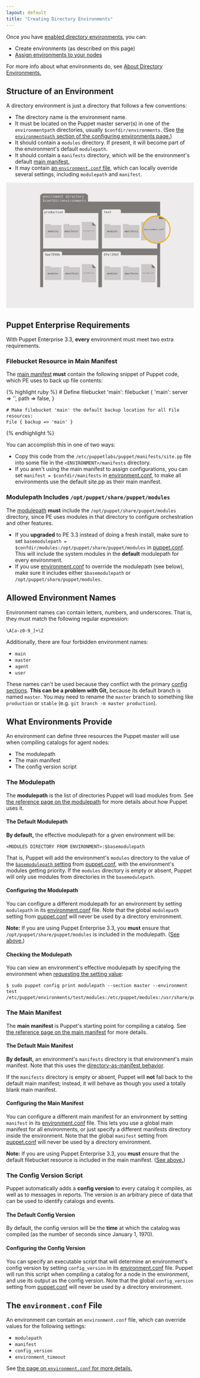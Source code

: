 ```yaml
---
layout: default
title: "Creating Directory Environments"
---
```


[manifest_dir_dir]: ./dirs_manifest.html#directory-behavior-vs-single-file
[config_print]: ./config_print.html
[env_conf_path]: ./environments_configuring.html#environmentpath
[enable_dirs]: ./environments_configuring.html
[assign]: ./environments_assigning.html
[about]: ./environments.html
[manifest_dir]: ./dirs_manifest.html
[environment.conf]: ./config_file_environment.html
[modulepath]: ./dirs_modulepath.html
[puppet.conf]: ./config_file_main.html
[basemodulepath]: /references/3.7.latest/configuration.html#basemodulepath

Once you have [enabled directory environments][enable_dirs], you can:

* Create environments (as described on this page)
* [Assign environments to your nodes][assign]

For more info about what environments do, see [About Directory Environments.][about]


Structure of an Environment
-----

A directory environment is just a directory that follows a few conventions:

* The directory name is the environment name.
* It must be located on the Puppet master server(s) in one of the `environmentpath` directories, usually `$confdir/environments`. (See [the `environmentpath` section of the configuring environments page.][env_conf_path])
* It should contain a `modules` directory. If present, it will become part of the environment's default `modulepath`.
* It should contain a `manifests` directory, which will be the environment's default [main manifest.][manifest_dir]
* It may contain [an `environment.conf` file][environment.conf], which can locally override several settings, including `modulepath` and `manifest`.

![Diagram: A directory with four directory environments. Each directory environment contains a modules directory, a manifests directory, and an environment.conf file.](./images/environment_directories.jpg)

Puppet Enterprise Requirements
-----

[inpage_pe]: #puppet-enterprise-requirements

With Puppet Enterprise 3.3, **every** environment must meet two extra requirements.

### Filebucket Resource in Main Manifest

The [main manifest][manifest_dir] **must** contain the following snippet of Puppet code, which PE uses to back up file contents:

{% highlight ruby %}
    # Define filebucket 'main':
    filebucket { 'main':
      server => '<YOUR SERVER HERE>',
      path   => false,
    }

    # Make filebucket 'main' the default backup location for all File resources:
    File { backup => 'main' }
{% endhighlight %}

You can accomplish this in one of two ways:

* Copy this code from the `/etc/puppetlabs/puppet/manifests/site.pp` file into some file in the `<ENVIRONMENT>/manifests` directory.
* If you aren't using the main manifest to assign configurations, you can set `manifest = $confdir/manifests` in [environment.conf][], to make all environments use the default site.pp as their main manifest.

### Modulepath Includes `/opt/puppet/share/puppet/modules`

The [modulepath][] **must** include the `/opt/puppet/share/puppet/modules` directory, since PE uses modules in that directory to configure orchestration and other features.

* If you **upgraded** to PE 3.3 instead of doing a fresh install, make sure to set `basemodulepath = $confdir/modules:/opt/puppet/share/puppet/modules` in [puppet.conf][]. This will include the system modules in the **default** modulepath for every environment.
* If you use [environment.conf][] to override the modulepath (see below), make sure it includes either `$basemodulepath` or `/opt/puppet/share/puppet/modules`.


Allowed Environment Names
-----

Environment names can contain letters, numbers, and underscores. That is, they must match the following regular expression:

`\A[a-z0-9_]+\Z`

Additionally, there are four forbidden environment names:

* `main`
* `master`
* `agent`
* `user`

These names can't be used because they conflict with the primary [config sections](./config_file_main.html#config-sections). **This can be a problem with Git,** because its default branch is named `master`. You may need to rename the `master` branch to something like `production` or `stable` (e.g. `git branch -m master production`).


What Environments Provide
-----

An environment can define three resources the Puppet master will use when compiling catalogs for agent nodes:

* The modulepath
* The main manifest
* The config version script


### The Modulepath

The **modulepath** is the list of directories Puppet will load modules from. See [the reference page on the modulepath][modulepath] for more details about how Puppet uses it.

#### The Default Modulepath

**By default,** the effective modulepath for a given environment will be:

    <MODULES DIRECTORY FROM ENVIRONMENT>:$basemodulepath

That is, Puppet will add the environment's `modules` directory to the value of the [`basemodulepath` setting][basemodulepath] from [puppet.conf][], with the environment's modules getting priority. If the `modules` directory is empty or absent, Puppet will only use modules from directories in the `basemodulepath`.

#### Configuring the Modulepath

You can configure a different modulepath for an environment by setting `modulepath` in its [environment.conf][] file. Note that the global `modulepath` setting from [puppet.conf][] will never be used by a directory environment.

**Note:** If you are using Puppet Enterprise 3.3, you **must** ensure that `/opt/puppet/share/puppet/modules` is included in the modulepath. ([See above.][inpage_pe])

#### Checking the Modulepath

You can view an environment's effective modulepath by specifying the environment when [requesting the setting value][config_print]:

    $ sudo puppet config print modulepath --section master --environment test
    /etc/puppet/environments/test/modules:/etc/puppet/modules:/usr/share/puppet/modules


### The Main Manifest

The **main manifest** is Puppet's starting point for compiling a catalog. See [the reference page on the main manifest][manifest_dir] for more details.

#### The Default Main Manifest

**By default,** an environment's `manifests` directory is that environment's main manifest. Note that this uses the [directory-as-manifest behavior][manifest_dir_dir].

If the `manifests` directory is empty or absent, Puppet will **not** fall back to the default main manifest; instead, it will behave as though you used a totally blank main manifest.

#### Configuring the Main Manifest

You can configure a different main manifest for an environment by setting `manifest` in its [environment.conf][] file. This lets you use a global main manifest for all environments, or just specify a different manifests directory inside the environment. Note that the global `manifest` setting from [puppet.conf][] will never be used by a directory environment.

**Note:** If you are using Puppet Enterprise 3.3, you **must** ensure that the default filebucket resource is included in the main manifest. ([See above.][inpage_pe])

### The Config Version Script

Puppet automatically adds a **config version** to every catalog it compiles, as well as to messages in reports. The version is an arbitrary piece of data that can be used to identify catalogs and events.

#### The Default Config Version

By default, the config version will be the **time** at which the catalog was compiled (as the number of seconds since January 1, 1970).

#### Configuring the Config Version

You can specify an executable script that will determine an environment's config version by setting `config_version` in its [environment.conf][] file. Puppet will run this script when compiling a catalog for a node in the environment, and use its output as the config version. Note that the global `config_version` setting from [puppet.conf][] will never be used by a directory environment.


The `environment.conf` File
-----

An environment can contain an `environment.conf` file, which can override values for the following settings:

* `modulepath`
* `manifest`
* `config_version`
* `environment_timeout`

See [the page on `environment.conf` for more details.][environment.conf]

